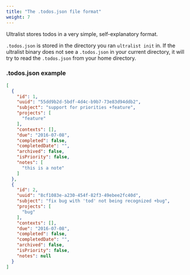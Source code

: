```yaml
---
title: "The .todos.json file format"
weight: 7
---
```


Ultralist stores todos in a very simple, self-explanatory format.

`.todos.json` is stored in the directory you ran `ultralist init` in.  If the ultralist binary does not see a `.todos.json` in your current directory, it will try to read the `.todos.json` from your home directory.

### .todos.json example

```json
[
  {
    "id": 1,
    "uuid": "55dd9b2d-5bdf-4d4c-b9b7-73e83d94ddb2",
    "subject": "support for priorities +feature",
    "projects": [
      "feature"
    ],
    "contexts": [],
    "due": "2016-07-08",
    "completed": false,
    "completedDate": "",
    "archived": false,
    "isPriority": false,
    "notes": [
      "this is a note"
    ]
  },
  {
    "id": 2,
    "uuid": "8cf1083e-a230-454f-82f3-49ebee2fc40d",
    "subject": "fix bug with 'tod' not being recognized +bug",
    "projects": [
      "bug"
    ],
    "contexts": [],
    "due": "2016-07-08",
    "completed": false,
    "completedDate": "",
    "archived": false,
    "isPriority": false,
    "notes": null
  }
]
```
